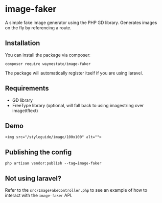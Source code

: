 # image-faker
A simple fake image generator using the PHP GD library. Generates images on the fly by referencing a route.

## Installation
You can install the package via composer:

```
composer require waynestate/image-faker
```

The package will automatically register itself if you are using laravel.

## Requirements

* GD library
* FreeType library (optional, will fall back to using imagestring over imagettftext)

## Demo

```
<img src="/styleguide/image/100x100" alt="">
```


## Publishing the config

```
php artisan vendor:publish --tag=image-faker
```

## Not using laravel?

Refer to the `src/ImageFakeController.php` to see an example of how to interact with the `image-faker` API.
